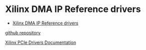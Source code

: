 # Xilinx DMA IP Reference drivers

- [Xilinx DMA IP Reference drivers](#xilinx-dma-ip-reference-drivers)

[github repository](https://github.com/Xilinx/dma_ip_drivers)

[Xilinx PCIe Drivers Documentation](https://xilinx.github.io/dma_ip_drivers/)

